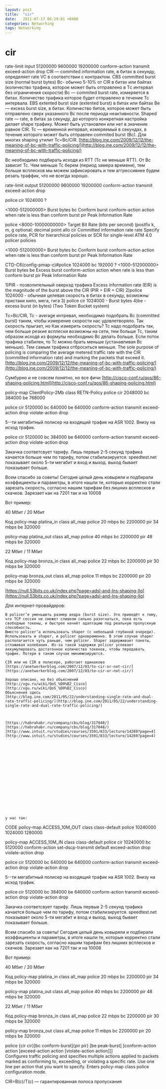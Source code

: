 ```yaml
---
layout: post
title:  "cir"
date:   2011-07-17 06:29:01 +0400
categories: Networking
tags: Networking
---
```


# cir
 rate-limit input 51200000 9600000 19200000 conform-action transmit exceed-action drop
CIR — commited information rate, в битах в секунду, определяет rate VC в соответствии с контрактом.
CBS committed burst size (normal burst bytes) Bc- обычно 5-10% от CIR в битах или байтах  (количество трафика, которое может быть отправлено в Tс интервал без ограничения скорости) Bc — commited burst rate, измеряется в битах.                                          Количество трафика которое будет отправлено в течение Tc интервала.
EBS extented burst size (extented burst)  в битах или байтах Be — excess burst size, в битах. Количество битов, которое может быть отправлено сверх указанного Bc после периода неактивности. 
Shaped rate — rate, в битах за секунду, до которого конкретная настройка делает shape трафику. Может быть установлен или нет в значение равное CIR.
Tc — временной интервал, измеряемый в секундах, в течение которого может быть отправлен commited burst (Bc). Для многих shaping утилит Tc=Bc/CIR.
    [http://blog.ine.com/2009/12/12/the-meaning-of-bc-with-traffic-policing/](http://blog.ine.com/2009/12/12/the-meaning-of-bc-with-traffic-policing/)
    
Bc необходимо подбирать исходя из RTT (Tc не меньше RTT). От Bc зависит Tc. Чем меньше Тс берем (период замера времени), тем больше всплесков мы можем зафиксировать и тем аггрессивнее будем резать траффик, что не всегда хорошо.



 rate-limit output 51200000 9600000 19200000 conform-action transmit exceed-action drop







 
 
 
 
 
police cir 1024000 ?

  <1000-512000000>  Burst bytes
  bc                Conform burst
  conform-action    action when rate is less than conform burst
  pir               Peak Information Rate


police
  <8000-10000000000>  Target Bit Rate (bIts per second) (postfix k, m, g optional; decimal point allo
  cir                 Committed information rate
  rate                Specify police rate, PCR for hierarchical policies or SCR for single-level ATM 4.0 policer policies


  <1000-512000000>  Burst bytes
  bc                Conform burst
  conform-action    action when rate is less than conform burst
  pir               Peak Information Rate



CTD-C6(config-pmap-c)#police 1024000 bc 192000 ?
  <1000-512000000>  Burst bytes
  be                Excess burst
  conform-action    action when rate is less than conform burst
  pir               Peak Information Rate
  <cr>


  
1)PIR - позволительный оверхэд трафика
Excess information rate (EIR) is the magnitude of the burst above the CIR (PIR = EIR + CIR)
2)police 1024000 - обычная целевая скорость в битах в секунду, возможны пристаки кило, мега, гига
3) police cir 1024000 - Burst bytes 
4)be - excess burst (in bytes)  (Two Token Bucket system)




 Tc=Bc/CIR,
 Tc - average интревал, необходимо подобрать Bc (committed burst) таким, чтобы измерение скорости нас удовлетворяло. Так скорость прыгает, но
 Как измерить скорость?  Тс надо подобрать так, чем больше резкие всплески возможны на сети, тем больше Тс, таким образом исходя из формулы необходимо Bc делать больше.
 Если поток трафика стабилен, то Тс можно брать меньше (устанавливая Bc меньше). Тем самым трафика отброситься меньше.
  The sole purpose of policing is comparing the average metered traffic rate with the CIR (committed information rate) and marking the packets that exceed it. 
  [http://blog.ine.com/2009/12/12/the-meaning-of-bc-with-traffic-policing/](http://blog.ine.com/2009/12/12/the-meaning-of-bc-with-traffic-policing/)
  
  
  
  Сумбурно и не совсем понятно, но все фичи
  [http://cisco-conf.ru/qos/86-shaping-policing.html](http://cisco-conf.ru/qos/86-shaping-policing.html)
  
  
  
  
 policy-map ClientPolicy-2Mb
 class RETN-Policy
 police cir 2048000 bc 384000 be 768000

 
 
 police cir 5120000 bc 640000 be 640000
conform-action transmit
exceed-action drop
violate-action drop








5--ти мегабитный полисер на входящий трафик на ASR 1002.
Внизу на исход трафик.

police cir 5120000 bc 384000 be 640000
conform-action transmit
exceed-action drop
violate-action drop

Закачка соответсвует тарифу. Лишь первые 2-5 секунд трафика качается больше чем по тарифу, потом стабилизируется. speedtest.net показывает около 5-ти мегабит и вход и выход. выход бывает показывает больше.






 Всем спасибо за советы!
Сегодня целый день ковыряли и подбирали коэффициенты и параметры, в итоге нашли те,
которые корректно стали зарезать скорость, согласно нашим тарифам без лишних всплесков и скачков.
Зарезает как на 7201 так и на 10008

Вот пример:

40 Мбит / 20 Мбит

Код
policy-map platina_in
  class all_map
   police 20 mbps bc 2200000 pir 34 mbps be 320000

policy-map platina_out
  class all_map
   police 40 mbps bc 2200000 pir 48 mbps be 320000


22 Мбит / 11 Мбит

Код
policy-map bronza_in
  class all_map
   police 22 mbps bc 2200000 pir 30 mbps be 320000

policy-map bronza_out
  class all_map
   police 11 mbps bc 2200000 pir 20 mbps be 320000
   
   
   [https://null.53bits.co.uk/index.php?page=adsl-and-lns-shaping-llq](https://null.53bits.co.uk/index.php?page=adsl-and-lns-shaping-llq)
   
   
   
   Для интернет-провайдеров:

    В policer’е уменьшить размер ведра (burst size). Это приведёт к тому, что TCP сессия не сможет слишком сильно разогнаться, пока есть свободные токены, и быстрее начнёт адаптацию под реальную пропускную способность.
    Вместо policer’а использовать shaper (с небольшой глубиной очереди).
    Использовать и shaper, и policer одновременно. В этом случае shaper располагается чуть раньше, чем policer. Shaper задерживает пакеты, сглаживая колебания. Из-за такой задержки policer успевает аккумулировать достаточное количество токенов, чтобы передавать трафик. Потери в таком случае минимизируются.

    CIR или не CIR в полисере, работает одинаково
    [https://anetworkerblog.com/2007/12/03/to-cir-or-not-cir/](https://anetworkerblog.com/2007/12/03/to-cir-or-not-cir/)
    
    Хорошо описано, но без объяснений
    [http://xgu.ru/wiki/QoS_%D0%B2_Cisco](http://xgu.ru/wiki/QoS_%D0%B2_Cisco)
    Объяснения здесь
    [http://blog.ine.com/2011/05/22/understanding-single-rate-and-dual-rate-traffic-policing/](http://blog.ine.com/2011/05/22/understanding-single-rate-and-dual-rate-traffic-policing/)
    
    
    
    [https://habrahabr.ru/company/cbs/blog/317048/](https://habrahabr.ru/company/cbs/blog/317048/)
    [http://www.intuit.ru/studies/courses/3591/833/lecture/14269?page=4](http://www.intuit.ru/studies/courses/3591/833/lecture/14269?page=4)
    
    
    
    
    
    
    
    
    
    
    
    
    
    
    
    
    
    
    у нас так:
CODE
policy-map ACCESS_10M_OUT
  class class-default
   police 10240000 1024000 1280000

policy-map ACCESS_10M_IN
  class class-default
   police cir 10240000 bc 5120000
    conform-action set-dscp-transmit default
    exceed-action drop
    violate-action drop






police cir 5120000 bc 640000 be 640000
conform-action transmit
exceed-action drop
violate-action drop

5--ти мегабитный полисер на входящий трафик на ASR 1002.
Внизу на исход трафик.

police cir 5120000 bc 384000 be 640000
conform-action transmit
exceed-action drop
violate-action drop

Закачка соответсвует тарифу. Лишь первые 2-5 секунд трафика качается больше чем по тарифу, потом стабилизируется. speedtest.net показывает около 5-ти мегабит и вход и выход. выход бывает показывает больше.









Всем спасибо за советы!
Сегодня целый день ковыряли и подбирали коэффициенты и параметры, в итоге нашли те,
которые корректно стали зарезать скорость, согласно нашим тарифам без лишних всплесков и скачков.
Зарезает как на 7201 так и на 10008

Вот пример:

40 Мбит / 20 Мбит

Код
policy-map platina_in
  class all_map
   police 20 mbps bc 2200000 pir 34 mbps be 320000

policy-map platina_out
  class all_map
   police 40 mbps bc 2200000 pir 48 mbps be 320000


22 Мбит / 11 Мбит

Код
policy-map bronza_in
  class all_map
   police 22 mbps bc 2200000 pir 30 mbps be 320000

policy-map bronza_out
  class all_map
   police 11 mbps bc 2200000 pir 20 mbps be 320000

 police {cir cir}[bc conform-burst]{pir pir} [be peak-burst] [conform-action action [exceed-action action [violate-action action]]]  
Configures traffic policing and specifies multiple actions applied to packets marked as conforming to, exceeding, or violating a specific rate. Use one line per action that you want to specify. Enters policy-map class police configuration mode.


CIR=B(c)/T(c) — гарантированная полоса пропускания
